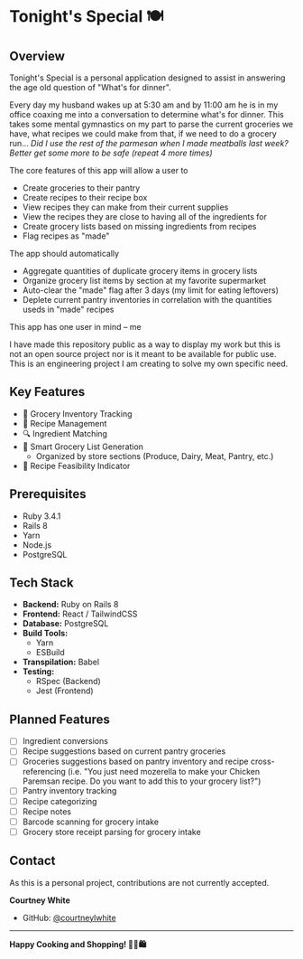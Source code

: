 # Tonight's Special 🍽️

## Overview

Tonight's Special is a personal application designed to assist in answering the age old question of "What's for dinner". 

Every day my husband wakes up at 5:30 am and by 11:00 am he is in my office coaxing me into a conversation to determine what's for dinner.
This takes some mental gymnastics on my part to parse the current groceries we have, what recipes we could make from that, if we need to do a grocery run... 
_Did I use the rest of the parmesan when I made meatballs last week? Better get some more to be safe (repeat 4 more times)_

The core features of this app will allow a user to
- Create groceries to their pantry
- Create recipes to their recipe box
- View recipes they can make from their current supplies
- View the recipes they are close to having all of the ingredients for
- Create grocery lists based on missing ingredients from recipes
- Flag recipes as "made"

The app should automatically
- Aggregate quantities of duplicate grocery items in grocery lists
- Organize grocery list items by section at my favorite supermarket
- Auto-clear the "made" flag after 3 days (my limit for eating leftovers)
- Deplete current pantry inventories in correlation with the quantities useds in "made" recipes

This app has one user in mind &ndash; me

I have made this repository public as a way to display my work but this is not an open source project nor is it meant to be available for public use. This is an engineering project I am creating to solve my own specific need.

## Key Features

- 🥬 Grocery Inventory Tracking
- 📖 Recipe Management
- 🔍 Ingredient Matching
- 🛒 Smart Grocery List Generation
    - Organized by store sections (Produce, Dairy, Meat, Pantry, etc.)
- 🍳 Recipe Feasibility Indicator

## Prerequisites

- Ruby 3.4.1
- Rails 8
- Yarn
- Node.js
- PostgreSQL

## Tech Stack

- **Backend:** Ruby on Rails 8
- **Frontend:** React / TailwindCSS
- **Database:** PostgreSQL
- **Build Tools:**
    - Yarn
    - ESBuild
- **Transpilation:** Babel
- **Testing:**
    - RSpec (Backend)
    - Jest (Frontend)

## Planned Features

- [ ] Ingredient conversions
- [ ] Recipe suggestions based on current pantry groceries
- [ ] Groceries suggestions based on pantry inventory and recipe cross-referencing (i.e. "You just need mozerella to make your Chicken Paremsan recipe. Do you want to add this to your grocery list?")
- [ ] Pantry inventory tracking
- [ ] Recipe categorizing
- [ ] Recipe notes
- [ ] Barcode scanning for grocery intake
- [ ] Grocery store receipt parsing for grocery intake

## Contact

As this is a personal project, contributions are not currently accepted.

**Courtney White**
- GitHub: [@courtneylwhite](https://github.com/courtneylwhite)
---

**Happy Cooking and Shopping! 👨‍🍳🛍️**
